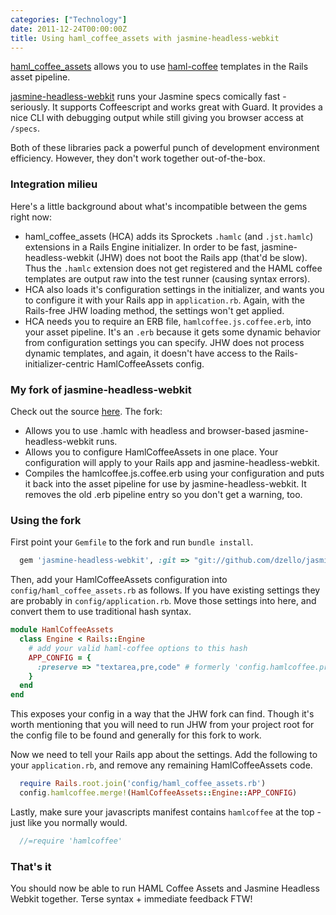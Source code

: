 ```yaml
---
categories: ["Technology"]
date: 2011-12-24T00:00:00Z
title: Using haml_coffee_assets with jasmine-headless-webkit
---
```


[haml_coffee_assets](https://github.com/netzpirat/haml_coffee_assets) allows you to use [haml-coffee](https://github.com/9elements/haml-coffee) templates in the Rails asset pipeline.

[jasmine-headless-webkit](http://johnbintz.github.com/jasmine-headless-webkit/) runs your Jasmine specs comically fast - seriously. It supports Coffeescript and works great with Guard. It provides a nice CLI with debugging output while still giving you browser access at `/specs`.

Both of these libraries pack a powerful punch of development environment efficiency. However, they don't work together out-of-the-box.

### Integration milieu

Here's a little background about what's incompatible between the gems right now:

*  haml_coffee_assets (HCA) adds its Sprockets `.hamlc` (and `.jst.hamlc`) extensions in a Rails Engine initializer. In order to be fast, jasmine-headless-webkit (JHW) does not boot the Rails app (that'd be slow). Thus the `.hamlc` extension does not get registered and the HAML coffee templates are output raw into the test runner (causing syntax errors).
*  HCA also loads it's configuration settings in the initializer, and wants you to configure it with your Rails app in `application.rb`. Again, with the Rails-free JHW loading method, the settings won't get applied.
*  HCA needs you to require an ERB file, `hamlcoffee.js.coffee.erb`, into your asset pipeline. It's an `.erb` because it gets some dynamic behavior from configuration settings you can specify. JHW does not process dynamic templates, and again, it doesn't have access to the Rails-initializer-centric HamlCoffeeAssets config.

### My fork of jasmine-headless-webkit

Check out the source [here](https://github.com/dzello/jasmine-headless-webkit). The fork:

*  Allows you to use .hamlc with headless and browser-based jasmine-headless-webkit runs.
*  Allows you to configure HamlCoffeeAssets in one place. Your configuration will apply to your Rails app and jasmine-headless-webkit.
*  Compiles the hamlcoffee.js.coffee.erb using your configuration and puts it back into the asset pipeline for use by jasmine-headless-webkit. It removes the old .erb pipeline entry so you don't get a warning, too.

### Using the fork

First point your `Gemfile` to the fork and run `bundle install`.

``` ruby Gemfile
  gem 'jasmine-headless-webkit', :git => "git://github.com/dzello/jasmine-headless-webkit.git"
```

Then, add your HamlCoffeeAssets configuration into `config/haml_coffee_assets.rb` as follows. If you have existing settings they are probably in `config/application.rb`. Move those settings into here, and convert them to use traditional hash syntax.

``` ruby config/haml_coffee_assets.rb
module HamlCoffeeAssets
  class Engine < Rails::Engine
    # add your valid haml-coffee options to this hash
    APP_CONFIG = {
      :preserve => "textarea,pre,code" # formerly 'config.hamlcoffee.preserve = ...'
    }
  end
end
```

This exposes your config in a way that the JHW fork can find. Though it's worth mentioning that you will need to run JHW from your project root for the config file to be found and generally for this fork to work.

Now we need to tell your Rails app about the settings. Add the following to your `application.rb`, and remove any remaining HamlCoffeeAssets code.

``` ruby config/application.rb
  require Rails.root.join('config/haml_coffee_assets.rb')
  config.hamlcoffee.merge!(HamlCoffeeAssets::Engine::APP_CONFIG)
```

Lastly, make sure your javascripts manifest contains `hamlcoffee` at the top - just like you normally would.

``` javascript app/assets/application.js
  //=require 'hamlcoffee'
```

### That's it

You should now be able to run HAML Coffee Assets and Jasmine Headless Webkit together. Terse syntax + immediate feedback FTW!
